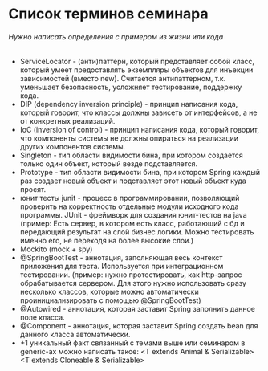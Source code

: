 # Список терминов семинара
###### Нужно написать определения с примером из жизни или кода
- ServiceLocator - (анти)паттерн, который представляет собой класс, который умеет предоставлять экземпляры объектов для инъекции зависимостей (вместо new). Считается антипаттерном, т.к. уменьшает безопасность, усложняет тестирование, поддержку кода.
- DIP (dependency inversion principle) - принцип написания кода, который говорит, что классы должны зависеть от интерфейсов, а не от конкретных реализаций. 
- IoC (inversion of control) - принцип написания кода, который говорит, что компоненты системы не должны опираться на реализации других компонентов системы. 
- Singleton - тип области видимости бина, при котором создается только один объект, который везде подставляется.
- Prototype - тип области видимости бина, при котором Spring каждый раз создает новый объект и подставляет этот новый объект куда просят.
- юнит тесты junit - процесс в программировании, позволяющий проверить на корректность отдельные модули исходного кода программы. JUnit - фреймворк для создания юнит-тестов на java (пример: Есть сервер, в котором есть класс, работающий с бд и передающий результат на слой бизнес логики. Можно тестировать именно его, не переходя на более высокие слои.)
- Mockito (mock + spy)
- @SpringBootTest - аннотация, заполняющая весь контекст приложения для теста. Используется при интеграционном тестировании. (пример: нужно протестировать, как http-запрос обрабатывается сервером. Для этого нужно использовать сразу несколько классов, которые можно автоматически проинициализировать с помощью @SpringBootTest)
- @Autowired - аннотация, которая заставит Spring заполнить данное поле класса.
- @Component - аннотация, которая заставит Spring создать bean для данного класса автоматически. 
- +1 уникальный факт связанный с темами выше или семинаром
в generic-ах можно написать такое:
  <T extends Cat>
  <T extends Animal & Serializable>
  <T extends Serializable>
  <T extends Cloneable & Serializable>
